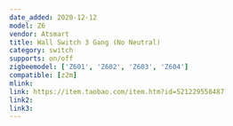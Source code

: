 ```yaml
---
date_added: 2020-12-12
model: Z6
vendor: Atsmart
title: Wall Switch 3 Gang (No Neutral)
category: switch
supports: on/off
zigbeemodel: ['Z601', 'Z602', 'Z603', 'Z604']
compatible: [z2m]
mlink: 
link: https://item.taobao.com/item.htm?id=521229558487
link2: 
link3: 
---
```


